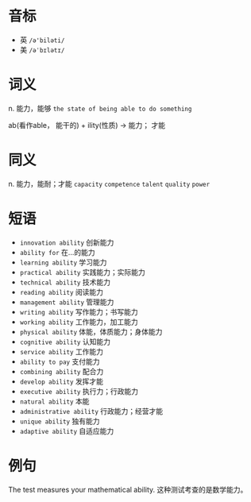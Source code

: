 # 音标

- 英 `/ə'biləti/`
- 美 `/əˈbɪlətɪ/`

# 词义

n. 能力，能够
`the state of being able to do something`



ab(看作able， 能干的) + ility(性质) → 能力； 才能

# 同义

n. 能力，能耐；才能
`capacity` `competence` `talent` `quality` `power`

# 短语

- `innovation ability` 创新能力
- `ability for` 在…的能力
- `learning ability` 学习能力
- `practical ability` 实践能力；实际能力
- `technical ability` 技术能力
- `reading ability` 阅读能力
- `management ability` 管理能力
- `writing ability` 写作能力；书写能力
- `working ability` 工作能力，加工能力
- `physical ability` 体能，体质能力；身体能力
- `cognitive ability` 认知能力
- `service ability` 工作能力
- `ability to pay` 支付能力
- `combining ability` 配合力
- `develop ability` 发挥才能
- `executive ability` 执行力；行政能力
- `natural ability` 本能
- `administrative ability` 行政能力；经营才能
- `unique ability` 独有能力
- `adaptive ability` 自适应能力

# 例句

The test measures your mathematical ability.
这种测试考查的是数学能力。


